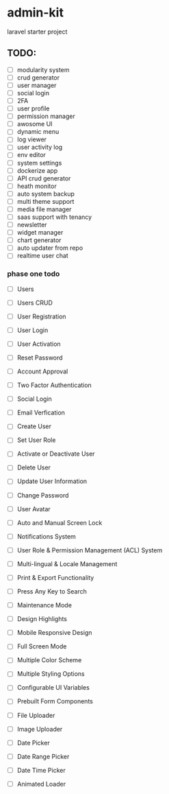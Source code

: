 # admin-kit
laravel starter project

## TODO:
- [ ] modularity system
- [ ] crud generator
- [ ] user manager
- [ ] social login
- [ ] 2FA
- [ ] user profile
- [ ] permission manager
- [ ] awosome UI
- [ ] dynamic menu
- [ ] log viewer
- [ ] user activity log
- [ ] env editor
- [ ] system settings
- [ ] dockerize app
- [ ] API crud generator
- [ ] heath monitor
- [ ] auto system backup
- [ ] multi theme support
- [ ] media file manager
- [ ] saas support with tenancy
- [ ] newsletter
- [ ] widget manager
- [ ] chart generator
- [ ] auto updater from repo
- [ ] realtime user chat

### phase one todo
- [ ] Users
- [ ] Users CRUD
- [ ] User Registration
- [ ] User Login
- [ ] User Activation
- [ ] Reset Password
- [ ] Account Approval
- [ ] Two Factor Authentication
- [ ] Social Login
- [ ] Email Verfication
- [ ] Create User
- [ ] Set User Role
- [ ] Activate or Deactivate User
- [ ] Delete User
- [ ] Update User Information
- [ ] Change Password
- [ ] User Avatar
- [ ] Auto and Manual Screen Lock
- [ ] Notifications System
- [ ] User Role & Permission Management (ACL) System
- [ ] Multi-lingual & Locale Management
- [ ] Print & Export Functionality
- [ ] Press Any Key to Search
- [ ] Maintenance Mode

- [ ] Design Highlights
- [ ] Mobile Responsive Design
- [ ] Full Screen Mode
- [ ] Multiple Color Scheme
- [ ] Multiple Styling Options
- [ ] Configurable UI Variables
- [ ] Prebuilt Form Components
- [ ] File Uploader
- [ ] Image Uploader
- [ ] Date Picker
- [ ] Date Range Picker
- [ ] Date Time Picker
- [ ] Animated Loader



